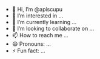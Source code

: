 - 👋 Hi, I’m @apiscupu
- 👀 I’m interested in ...
- 🌱 I’m currently learning ...
- 💞️ I’m looking to collaborate on ...
- 📫 How to reach me ...
- 😄 Pronouns: ...
- ⚡ Fun fact: ...

<!---
apiscupu/apiscupu is a ✨ special ✨ repository because its `README.md` (this file) appears on your GitHub profile.
You can click the Preview link to take a look at your changes.
--->
